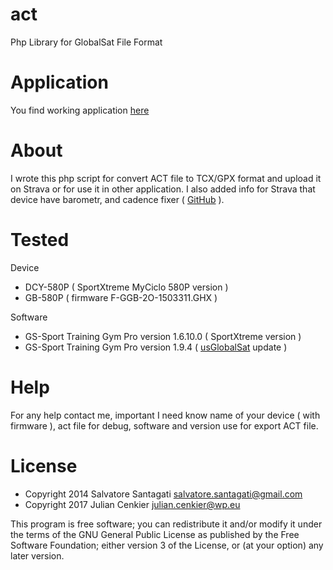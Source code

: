 act
===
  Php Library for GlobalSat File Format

Application
===
  You find working application [here](http://cenkier.h2g.pl/apk/act/)

About
===
  I wrote this php script for convert ACT file to TCX/GPX format and upload it on Strava or for use it in other application.
  I also added info for Strava that device have barometr, and cadence fixer ( [GitHub](https://github.com/exa18/cadence-anomaly) ).

Tested
===

  Device 
  
  - DCY-580P ( SportXtreme MyCiclo 580P version )
  - GB-580P ( firmware F-GGB-2O-1503311.GHX )
  
  Software

  - GS-Sport Training Gym Pro version 1.6.10.0 ( SportXtreme version )
  - GS-Sport Training Gym Pro version 1.9.4 ( [usGlobalSat](http://usglobalsat.com/forum/index.php) update )


Help
===

For any help contact me, important I need know name of your device ( with firmware ), act file for debug, software and version use for export ACT file.


License
===

* Copyright 2014 Salvatore Santagati <salvatore.santagati@gmail.com>
* Copyright 2017 Julian Cenkier <julian.cenkier@wp.eu>

This program is free software; you can redistribute it and/or modify
it under the terms of the GNU General Public License as published by
the Free Software Foundation; either version 3 of the License, or
(at your option) any later version.
  
